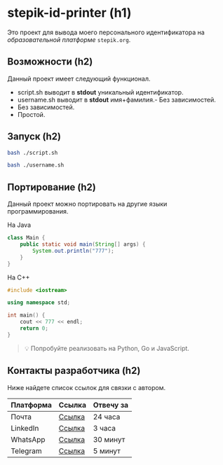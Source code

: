 # stepik-id-printer (h1)

Это проект для вывода моего персонального идентификатора на _образовательной платформе_ `stepik.org`.

## Возможности (h2)

Данный проект имеет следующий функционал.

- script.sh выводит в **stdout** уникальный идентификатор.
- username.sh выводит в **stdout** имя+фамилия.- Без зависимостей.
- Без зависимостей.
- Простой.

## Запуск (h2)

```bash
bash ./script.sh
```
```bash
bash ./username.sh
```

## Портирование (h2)

Данный проект можно портировать на другие языки программирования.

На Java

```java
class Main {
    public static void main(String[] args) {
        System.out.println("777");
    }
}
```

На C++

```cpp
#include <iostream>

using namespace std;

int main() {
    cout << 777 << endl;
    return 0;
}
```

> 💡 Попробуйте реализовать на Python, Go и JavaScript.

## Контакты разработчика (h2)

Ниже найдете список ссылок для связки с автором.

| Платформа | Ссылка              | Отвечу за |
| --------- | ------------------- | --------- |
| Почта     | [Ссылка](https://www.youtube.com/watch?v=dQw4w9WgXcQ) | 24 часа   |
| LinkedIn  | [Ссылка](https://www.linkedin.com/in/adayaman/) | 3 часа    |
| WhatsApp  | [Ссылка](https://www.youtube.com/watch?v=dQw4w9WgXcQ) | 30 минут  |
| Telegram  | [Ссылка](https://t.me/q_samurai)     | 5 минут   |
